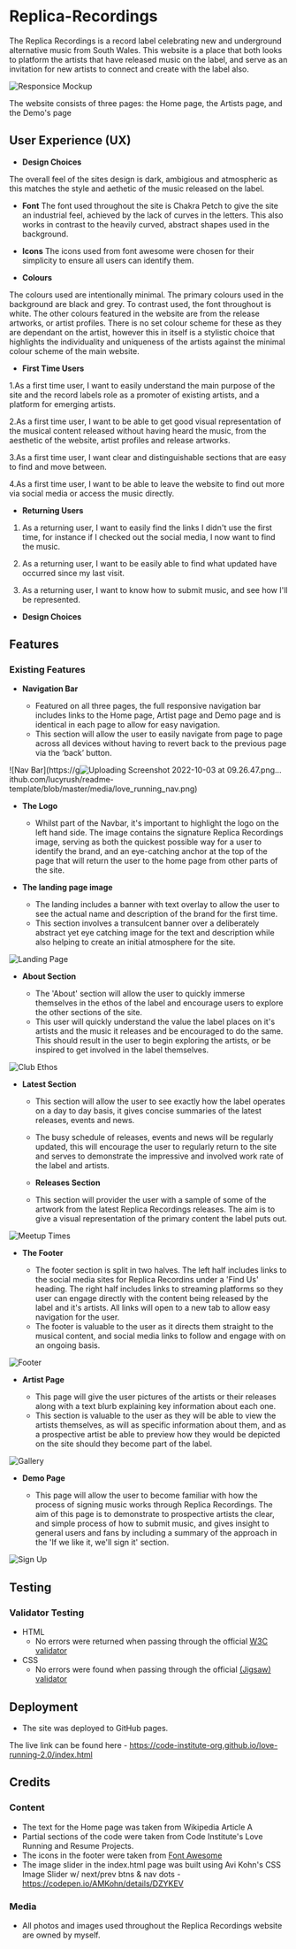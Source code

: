 # Replica-Recordings

The Replica Recordings is a record label celebrating new and underground alternative music from South Wales. This website is a place that both looks to platform the artists that have released music on the label, and serve as an invitation for new artists to connect and create with the label also. 

![Responsice Mockup](https://github.com/lucyrush/readme-template/blob/master/media/love_running_mockup.png)

The website consists of three pages: the Home page, the Artists page, and the Demo's page

## User Experience (UX)

- __Design Choices__

The overall feel of the sites design is dark, ambigious and atmospheric as this matches the style and aethetic of the music released on the label. 

- __Font__
The font used throughout the site is Chakra Petch to give the site an industrial feel, achieved by the lack of curves in the letters. This also works in contrast to the heavily curved, abstract shapes used in the background.

- __Icons__
The icons used from font awesome were chosen for their simplicity to ensure all users can identify them.

- __Colours__

The colours used are intentionally minimal. The primary colours used in the background are black and grey. To contrast used, the font throughout is white. 
The other colours featured in the website are from the release artworks, or artist profiles. There is no set colour scheme for these as they are dependant on the artist, however this in itself is a stylistic choice that highlights the individuality and uniqueness of the artists against the minimal colour scheme of the main website. 

- __First Time Users__

1.As a first time user, I want to easily understand the main purpose of the site and the record labels role as a promoter of existing artists, and a platform for emerging artists.

2.As a first time user, I want to be able to get good visual representation of the musical content released without having heard the music, from the aesthetic of the website, artist profiles and release artworks.

3.As a first time user, I want clear and distinguishable sections that are easy to find and move between. 

4.As a first time user, I want to be able to leave the website to find out more via social media or access the music directly.

- __Returning Users__

1. As a returning user, I want to easily find the links I didn't use the first time, for instance if I checked out the social media, I now want to find the music.

2. As a returning user, I want to be easily able to find what updated have occurred since my last visit. 

3. As a returning user, I want to know how to submit music, and see how I'll be represented. 


- __Design Choices__




## Features 

### Existing Features

- __Navigation Bar__

  - Featured on all three pages, the full responsive navigation bar includes links to the Home page, Artist page and Demo page and is identical in each page to allow for easy navigation.
  - This section will allow the user to easily navigate from page to page across all devices without having to revert back to the previous page via the ‘back’ button. 

![Nav Bar](https://g![Uploading Screenshot 2022-10-03 at 09.26.47.png…]()
ithub.com/lucyrush/readme-template/blob/master/media/love_running_nav.png)

- __The Logo__
 
  - Whilst part of the Navbar, it's important to highlight the logo on the left hand side. The image contains the signature Replica Recordings image, serving as both the quickest possible way for a user to identify the brand, and an eye-catching anchor at the top of the page that will return the user to the home page from other parts of the site. 
  

- __The landing page image__

  - The landing includes a banner with text overlay to allow the user to see the actual name and description of the brand for the first time. 
  - This section involves a  transulcent banner over a deliberately abstract yet eye catching image for the text and description while also helping to create an initial atmosphere for the site.

![Landing Page](https://github.com/lucyrush/readme-template/blob/master/media/love_running_landing.png)

- __About Section__

  - The 'About' section will allow the user to quickly immerse themselves in the ethos of the label and encourage users to explore the other sections of the site.
  - This user will quickly understand the value the label places on it's artists and the music it releases and be encouraged to do the same. This should result in the user to begin exploring the artists, or be inspired to get involved in the label themselves. 

![Club Ethos](https://github.com/lucyrush/readme-template/blob/master/media/love_running_ethos.png)

- __Latest Section__

  - This section will allow the user to see exactly how the label operates on a day to day basis, it gives concise summaries of the latest releases, events and news.  
  - The busy schedule of releases, events and news will be regularly updated, this will encourage the user to regularly return to the site and serves to demonstrate the impressive and involved work rate of the label and artists. 
  
  - __Releases Section__

  - This section will provider the user with a sample of some of the artwork from the latest Replica Recordings releases. The aim is to give a visual representation of the primary content the label puts out. 
 
![Meetup Times](https://github.com/lucyrush/readme-template/blob/master/media/love_running_times.png)

- __The Footer__ 

  - The footer section is split in two halves. The left half includes links to the social media sites for Replica Recordins under a 'Find Us' heading. The right half includes links to streaming platforms so they user can engage directly with the content being released by the label and it's artists. All links will open to a new tab to allow easy navigation for the user. 
  - The footer is valuable to the user as it directs them straight to the musical content, and social media links to follow and engage with on an ongoing basis. 

![Footer](https://github.com/lucyrush/readme-template/blob/master/media/love_running_footer.png)

- __Artist Page__

  - This page will give the user pictures of the artists or their releases along with a text blurb explaining key information about each one. 
  - This section is valuable to the user as they will be able to view the artists themselves, as will as specific information about them, and as a prospective artist be able to preview how they would be depicted on the site should they become part of the label.  

![Gallery](https://github.com/lucyrush/readme-template/blob/master/media/love_running_gallery.png)

- __Demo Page__

  - This page will allow the user to become familiar with how the process of signing music works through Replica Recordings. The aim of this page is to demonstrate to prospective artists the clear, and simple process of how to submit music, and gives insight to general users and fans by including a summary of the approach in the 'If we like it, we'll sign it' section.

![Sign Up](https://github.com/lucyrush/readme-template/blob/master/media/love_running_signup.png)

## Testing 


### Validator Testing 

- HTML
  - No errors were returned when passing through the official [W3C validator](https://validator.w3.org/nu/?doc=https%3A%2F%2Fcode-institute-org.github.io%2Flove-running-2.0%2Findex.html)
- CSS
  - No errors were found when passing through the official [(Jigsaw) validator](https://jigsaw.w3.org/css-validator/validator?uri=https%3A%2F%2Fvalidator.w3.org%2Fnu%2F%3Fdoc%3Dhttps%253A%252F%252Fcode-institute-org.github.io%252Flove-running-2.0%252Findex.html&profile=css3svg&usermedium=all&warning=1&vextwarning=&lang=en#css)


## Deployment


- The site was deployed to GitHub pages. 


The live link can be found here - https://code-institute-org.github.io/love-running-2.0/index.html 


## Credits 

### Content 

- The text for the Home page was taken from Wikipedia Article A
- Partial sections of the code were taken from Code Institute's Love Running and Resume Projects.
- The icons in the footer were taken from [Font Awesome](https://fontawesome.com/)
- The image slider in the index.html page was built using Avi Kohn's CSS Image Slider w/ next/prev btns & nav dots - https://codepen.io/AMKohn/details/DZYKEV

### Media

- All photos and images used throughout the Replica Recordings website are owned by myself. 
